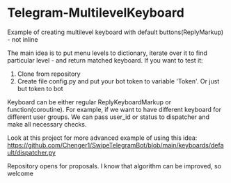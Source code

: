 # Telegram-MultilevelKeyboard
Example of creating multilevel keyboard with default buttons(ReplyMarkup) - not inline

The main idea is to put menu levels to dictionary, iterate over it to find particular level - and return matched keyboard.
If you want to test it:

1. Clone from repository
2. Create file config.py and put your bot token to variable 'Token'. Or just but token to bot


Keyboard can be either regular ReplyKeyboardMarkup or function(coroutine). For example, if we want to have different keyboard for different user groups. We can pass user_id or status to
dispatcher and make all necessary checks. 

Look at this project for more advanced example of using this idea: https://github.com/Chenger1/SwipeTelegramBot/blob/main/keyboards/default/dispatcher.py

Repository opens for proposals.
I know that algorithm  can be improved, so welcome
